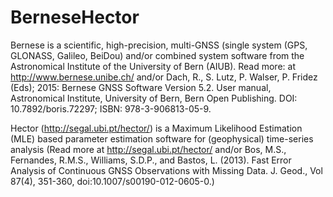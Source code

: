 # BerneseHector
Bernese is a scientific, high-precision, multi-GNSS (single system (GPS, GLONASS, Galileo, BeiDou) 
and/or combined system software from the Astronomical Institute of the University of Bern (AIUB). 
Read more: at http://www.bernese.unibe.ch/ and/or Dach, R., S. Lutz, P. Walser, P. Fridez (Eds); 2015: Bernese GNSS Software 
Version 5.2. User manual, Astronomical Institute, University of Bern,
Bern Open Publishing. DOI: 10.7892/boris.72297; ISBN: 978-3-906813-05-9. 

Hector (http://segal.ubi.pt/hector/) is a Maximum Likelihood Estimation (MLE) based parameter estimation software for (geophysical) time-series analysis 
(Read more at http://segal.ubi.pt/hector/ and/or Bos, M.S., Fernandes, R.M.S., Williams, S.D.P., and Bastos, L. (2013).
Fast Error Analysis of Continuous GNSS Observations with Missing Data. 
J. Geod., Vol 87(4), 351-360, doi:10.1007/s00190-012-0605-0.) 
